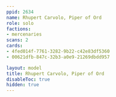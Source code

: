 ```yaml
---
ppid: 2634
name: Rhupert Carvolo, Piper of Ord
role: solo
factions:
- mercenaries
scans: 2
cards:
- 4fed014f-7761-3282-9b22-c42e83df5360
- 00621dfb-847c-32b3-a0e9-21269dbdd957

layout: model
title: Rhupert Carvolo, Piper of Ord
disableToc: true
hidden: true
---
```

